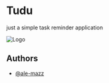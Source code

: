 
# Tudu

just a  simple task reminder application

![Logo](https://i.ibb.co/8NcCvxV/app-icon.png)


## Authors

- [@ale-mazz](https://www.github.com/ale-mazz)

